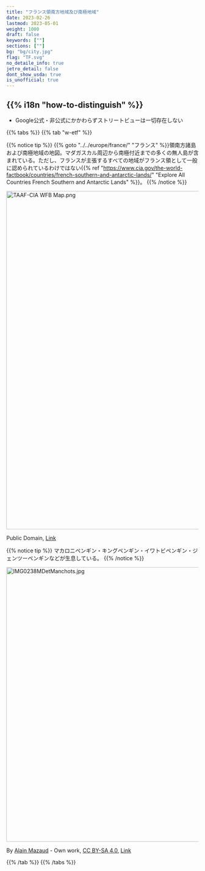 ```yaml
---
title: "フランス領南方地域及び南極地域"
date: 2023-02-26
lastmod: 2023-05-01
weight: 1000
draft: false
keywords: [""]
sections: [""]
bg: "bg/city.jpg"
flag: "TF.svg"
no_detaile_info: true
jetro_detail: false
dont_show_usda: true
is_unofficial: true
---
```


<div class="main-desciption country-description">
    <h2 class="section-title">{{% i18n "how-to-distinguish" %}}</h2>
    <ul class="rule-list">
        <li>Google公式・非公式にかかわらずストリートビューは一切存在しない</li>
    </ul>
</div>

{{% tabs %}}
{{% tab "w-etf" %}}

{{% notice tip %}}
{{% goto "../../europe/france/" "フランス" %}}領南方諸島および南極地域の地図。マダガスカル周辺から南極付近までの多くの無人島が含まれている。ただし、フランスが主張するすべての地域がフランス領として一般に認められているわけではない{{% ref "https://www.cia.gov/the-world-factbook/countries/french-southern-and-antarctic-lands/" "Explore All Countries French Southern and Antarctic Lands" %}}。
{{% /notice %}}
<div class="googlemap-if no-margin">
<p><a href="https://commons.wikimedia.org/wiki/File:TAAF-CIA_WFB_Map.png#/media/File:TAAF-CIA_WFB_Map.png"><img src="https://upload.wikimedia.org/wikipedia/commons/d/d6/TAAF-CIA_WFB_Map.png" alt="TAAF-CIA WFB Map.png" height="887" width="690"></a></p><p>Public Domain, <a href="https://commons.wikimedia.org/w/index.php?curid=519995">Link</a></p>
</div>

{{% notice tip %}}
マカロニペンギン・キングペンギン・イワトビペンギン・ジェンツーペンギンなどが生息している。
{{% /notice %}}
<div class="googlemap-if no-margin">
<p><a href="https://commons.wikimedia.org/wiki/File:IMG0238MDetManchots.jpg#/media/File:IMG0238MDetManchots.jpg"><img src="https://upload.wikimedia.org/wikipedia/commons/9/90/IMG0238MDetManchots.jpg" alt="IMG0238MDetManchots.jpg" height="720" width="1080"></a></p><p>By <a href="//commons.wikimedia.org/w/index.php?title=User:Almazaud&amp;action=edit&amp;redlink=1" class="new" title="User:Almazaud (page does not exist)">Alain Mazaud</a> - <span class="int-own-work" lang="en">Own work</span>, <a href="https://creativecommons.org/licenses/by-sa/4.0" title="Creative Commons Attribution-Share Alike 4.0">CC BY-SA 4.0</a>, <a href="https://commons.wikimedia.org/w/index.php?curid=72091625">Link</a></p>
</div>
{{% /tab %}}
{{% /tabs  %}}